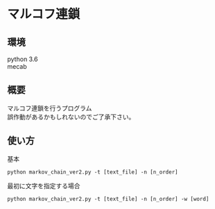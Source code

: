 # マルコフ連鎖
## 環境
python 3.6  
mecab  
## 概要
マルコフ連鎖を行うプログラム  
誤作動があるかもしれないのでご了承下さい。
## 使い方
基本
```
python markov_chain_ver2.py -t [text_file] -n [n_order]
```

最初に文字を指定する場合
```
python markov_chain_ver2.py -t [text_file] -n [n_order] -w [word]
```